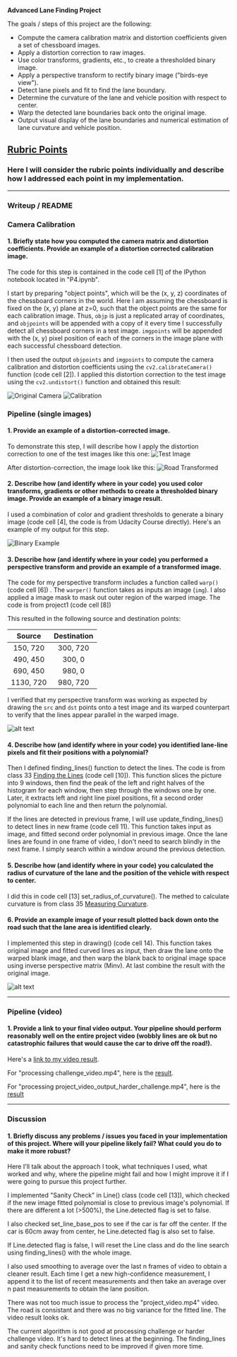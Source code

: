 **Advanced Lane Finding Project**

The goals / steps of this project are the following:

* Compute the camera calibration matrix and distortion coefficients given a set of chessboard images.
* Apply a distortion correction to raw images.
* Use color transforms, gradients, etc., to create a thresholded binary image.
* Apply a perspective transform to rectify binary image ("birds-eye view").
* Detect lane pixels and fit to find the lane boundary.
* Determine the curvature of the lane and vehicle position with respect to center.
* Warp the detected lane boundaries back onto the original image.
* Output visual display of the lane boundaries and numerical estimation of lane curvature and vehicle position.

[//]: # (Image References)
[image0]: ./camera_cal/calibration1.jpg "Original Camera" 
[image01]: ./output_images/undistorted/camera/calibration1.jpg "Calibration"

[image1]: ./test_images/test5.jpg "Test Image"
[image11]: ./output_images/undistorted/test5.jpg "Road Transformed"
[image12]: ./output_images/threshold/test5.jpg "Binary Example"
[image13]: ./output_images/warped/test5.jpg "Warp Example"
[image14]: ./output_images/stage2/test5.jpg "Fit Visual"

[video1]: ./project_video.mp4 "Test Video"


## [Rubric Points](https://review.udacity.com/#!/rubrics/571/view) 
### Here I will consider the rubric points individually and describe how I addressed each point in my implementation.  

---
### Writeup / README

### Camera Calibration

#### 1. Briefly state how you computed the camera matrix and distortion coefficients. Provide an example of a distortion corrected calibration image.

The code for this step is contained in the code cell [1] of the IPython notebook located in "P4.ipynb".  

I start by preparing "object points", which will be the (x, y, z) coordinates of the chessboard corners in the world. Here I am assuming the chessboard is fixed on the (x, y) plane at z=0, such that the object points are the same for each calibration image.  Thus, `objp` is just a replicated array of coordinates, and `objpoints` will be appended with a copy of it every time I successfully detect all chessboard corners in a test image.  `imgpoints` will be appended with the (x, y) pixel position of each of the corners in the image plane with each successful chessboard detection.  

I then used the output `objpoints` and `imgpoints` to compute the camera calibration and distortion coefficients using the `cv2.calibrateCamera()` function (code cell [2]).  I applied this distortion correction to the test image using the `cv2.undistort()` function and obtained this result: 

![Original Camera][image0]
![Calibration][image01]

### Pipeline (single images)

#### 1. Provide an example of a distortion-corrected image.
To demonstrate this step, I will describe how I apply the distortion correction to one of the test images like this one:
![Test Image][image1]

After distortion-correction, the image look like this:
![Road Transformed][image11]

#### 2. Describe how (and identify where in your code) you used color transforms, gradients or other methods to create a thresholded binary image.  Provide an example of a binary image result.

I used a combination of color and gradient thresholds to generate a binary image (code cell [4], the code is from Udacity Course directly).  Here's an example of my output for this step. 

![Binary Example][image12]

#### 3. Describe how (and identify where in your code) you performed a perspective transform and provide an example of a transformed image.

The code for my perspective transform includes a function called `warp()`(code cell [6]) .  The `warper()` function takes as inputs an image (`img`).  I also applied a image mask to mask out outer region of the warped image. The code is from project1 (code cell [8])

This resulted in the following source and destination points:

| Source        | Destination   | 
|:-------------:|:-------------:| 
| 150, 720      | 300, 720      | 
| 490, 450      | 300, 0        |
| 690, 450      | 980, 0        |
| 1130, 720     | 980, 720      |

I verified that my perspective transform was working as expected by drawing the `src` and `dst` points onto a test image and its warped counterpart to verify that the lines appear parallel in the warped image.

![alt text][image13]

#### 4. Describe how (and identify where in your code) you identified lane-line pixels and fit their positions with a polynomial?

Then I defined finding_lines() function to detect the lines. The code is from class 33 [Finding the Lines](https://classroom.udacity.com/nanodegrees/nd013/parts/fbf77062-5703-404e-b60c-95b78b2f3f9e/modules/2b62a1c3-e151-4a0e-b6b6-e424fa46ceab/lessons/40ec78ee-fb7c-4b53-94a8-028c5c60b858/concepts/c41a4b6b-9e57-44e6-9df9-7e4e74a1a49a) (code cell [10]). This function slices the picture into 9 windows, then find the peak of the left and right halves of the histogram for each window, then step through the windows one by one. Later, it extracts left and right line pixel positions, fit a second order polynomial to each line and then return the polynomial.

If the lines are detected in previous frame, I will use update_finding_lines() to detect lines in new frame (code cell 11). This function takes input as image, and fitted second order polynomial in previous image. 
Once the lane lines are found in one frame of video, I don't need to search blindly in the next frame. I simply search within a window around the previous detection.

#### 5. Describe how (and identify where in your code) you calculated the radius of curvature of the lane and the position of the vehicle with respect to center.

I did this in code cell [13] set_radius_of_curvature(). 
The methed to calculate curvature is from class 35 [Measuring Curvature](https://classroom.udacity.com/nanodegrees/nd013/parts/fbf77062-5703-404e-b60c-95b78b2f3f9e/modules/2b62a1c3-e151-4a0e-b6b6-e424fa46ceab/lessons/40ec78ee-fb7c-4b53-94a8-028c5c60b858/concepts/2f928913-21f6-4611-9055-01744acc344f).


#### 6. Provide an example image of your result plotted back down onto the road such that the lane area is identified clearly.

I implemented this step in drawing() (code cell 14). This function takes original image and fitted curved lines as input, then draw the lane onto the warped blank image, and then warp the blank back to original image space using inverse perspective matrix (Minv). At last combine the result with the original image. 

![alt text][image14]

---

### Pipeline (video)

#### 1. Provide a link to your final video output.  Your pipeline should perform reasonably well on the entire project video (wobbly lines are ok but no catastrophic failures that would cause the car to drive off the road!).

Here's a [link to my video result](./output_video/project_video_output.mp4).

For "processing challenge_video.mp4", here is the [result](./output_video/project_video_output_chanllenge.mp4).

For "processing project_video_output_harder_challenge.mp4", here is the [result](./output_video/project_video_output_harder_challenge.mp4)

---

### Discussion

#### 1. Briefly discuss any problems / issues you faced in your implementation of this project.  Where will your pipeline likely fail?  What could you do to make it more robust?

Here I'll talk about the approach I took, what techniques I used, what worked and why, where the pipeline might fail and how I might improve it if I were going to pursue this project further.  

I implemented "Sanity Check" in Line() class (code cell [13]), which checked if the new image fitted polynomial is close to previous image's polynomial. If there are different a lot (>500%), the Line.detected flag is set to false. 

I also checked set_line_base_pos to see if the car is far off the center. If the car is 60cm away from center,  he Line.detected flag is also set to false.

If Line.detected flag is false, I will reset the Line class and do the line search using finding_lines() with the whole image. 

I also used smoothing to average over the last n frames of video to obtain a cleaner result. Each time I get a new high-confidence measurement, I append it to the list of recent measurements and then take an average over n past measurements to obtain the lane position.

There was not too much issue to process the "project_video.mp4" video. The road is consistant and there was no big variance for the fitted line. The video result looks ok.

The current algorithm is not good at processing challenge or harder challenge video. It's hard to detect lines at the beginning. The finding_lines and sanity check functions need to be improved if given more time. 






